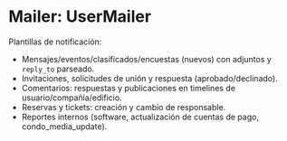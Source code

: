 # Mailer: UserMailer

Plantillas de notificación:
- Mensajes/eventos/clasificados/encuestas (nuevos) con adjuntos y `reply_to` parseado.
- Invitaciones, solicitudes de unión y respuesta (aprobado/declinado).
- Comentarios: respuestas y publicaciones en timelines de usuario/compañía/edificio.
- Reservas y tickets: creación y cambio de responsable.
- Reportes internos (software, actualización de cuentas de pago, condo_media_update).
